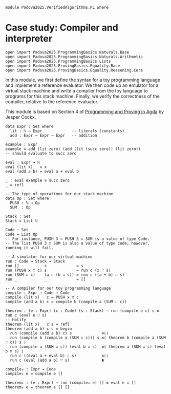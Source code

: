 ```
module Padova2025.VerifiedAlgorithms.PL where
```

# Case study: Compiler and interpreter

```
open import Padova2025.ProgrammingBasics.Naturals.Base
open import Padova2025.ProgrammingBasics.Naturals.Arithmetic
open import Padova2025.ProgrammingBasics.Lists
open import Padova2025.ProvingBasics.Equality.Base
open import Padova2025.ProvingBasics.Equality.Reasoning.Core
```

In this module, we first define the syntax for a toy programming language and
implement a reference evaluator. We then code up an emulator for a virtual
stack machine and write a compiler from the toy language to programs for this
stack machine. Finally, we verify the correctness of the compiler, relative to
the reference evaluator.

This module is based on Section 4 of
[Programming and Proving in Agda](https://github.com/jespercockx/agda-lecture-notes/raw/master/agda.pdf)
by Jesper Cockx.

```
data Expr : Set where
  lit : ℕ → Expr             -- literals (constants)
  add : Expr → Expr → Expr   -- addition
```

```
example : Expr
example = add (lit zero) (add (lit (succ zero)) (lit zero))
-- should evaluate to succ zero
```

```
eval : Expr → ℕ
eval (lit x)   = x
eval (add a b) = eval a + eval b
```

```
_ : eval example ≡ succ zero
_ = refl
```

```
-- The type of operations for our stack machine
data Op : Set where
  PUSH : ℕ → Op
  SUM  : Op
```

```
Stack : Set
Stack = List ℕ

Code : Set
Code = List Op
-- For instance, PUSH 3 ∷ PUSH 5 ∷ SUM is a value of type Code.
-- The list PUSH 3 ∷ SUM is also a value of type Code; however, running it will fail.
```

```
-- A simulator for our virtual machine
run : Code → Stack → Stack
run []           s             = s
run (PUSH x ∷ c) s             = run c (x ∷ s)
run (SUM ∷ c)    (a ∷ (b ∷ s)) = run c ((a + b) ∷ s)
run _            _             = []
```

```
-- A compiler for our toy programming language
compile : Expr → Code → Code
compile (lit x)   c = PUSH x ∷ c
compile (add a b) c = compile b (compile a (SUM ∷ c))
```

```
theorem : (e : Expr) (c : Code) (s : Stack) → run (compile e c) s ≡ run c (eval e ∷ s)
-- Holify
theorem (lit x)   c s = refl
theorem (add a b) c s = begin
  run (compile (add a b) c) s             ≡⟨⟩
  run (compile b (compile a (SUM ∷ c))) s ≡⟨ theorem b (compile a (SUM ∷ c)) s ⟩
  run (compile a (SUM ∷ c)) (eval b ∷ s)  ≡⟨ theorem a (SUM ∷ c) (eval b ∷ s) ⟩
  run c ((eval a + eval b) ∷ s)           ≡⟨⟩
  run c (eval (add a b) ∷ s)              ∎
```

```
compile₀ : Expr → Code
compile₀ e = compile e []
```

```
theorem₀ : (e : Expr) → run (compile₀ e) [] ≡ eval e ∷ []
theorem₀ e = theorem e [] []
```
